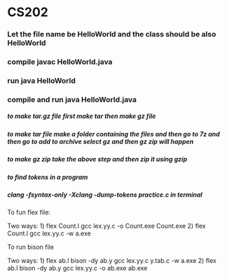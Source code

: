# CS202
### Let the file name be HelloWorld and the class should be also HelloWorld
### compile javac HelloWorld.java
### run java HelloWorld
### compile and run java HelloWorld.java
##### to make tar.gz file first make tar then make gz file
##### to make tar file make a folder containing the files and then go to 7z and then go to add to archive select gz and then gz zip will happen
##### to make gz zip take the above step and then zip it using gzip



##### to find tokens in a program
##### clang -fsyntax-only -Xclang -dump-tokens practice.c in terminal

To fun flex file:

Two ways:
1)
flex Count.l
gcc lex.yy.c  -o Count.exe
Count.exe
2)
flex Count.l
gcc lex.yy.c  -w
a.exe



To run bison file

Two ways:
1)
flex ab.l
bison -dy ab.y
gcc lex.yy.c y.tab.c -w
a.exe
2)
flex ab.l
bison -dy ab.y
gcc lex.yy.c  -o ab.exe
ab.exe

